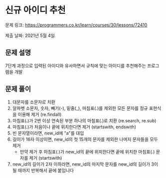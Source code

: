 # 신규 아이디 추천
문제 링크: https://programmers.co.kr/learn/courses/30/lessons/72410

제출 날짜: 2021년 5월 4일

## 문제 설명
7단계 과정으로 입력된 아이디와 유사하면서 규칙에 맞는 아이디를 추천해주는 프로그램을 개발

## 문제 풀이
1. 대문자를 소문자로 치환
2. 알파벳 소문자, 숫자, 빼기(-), 밑줄(_), 마침표(.)를 제외한 모든 문자를 정규 표현식을 이용해 제거 (re.findall)
3. 마침표(.)가 2번 이상 연속된 부분 하나의 마침표(.)로 치환 (re.search, re.sub)
4. 마침표(.)가 처음이나 끝에 위치한다면 제거 (startswith, endswith)
5. 빈 문자열이라면, new_id에 "a"를 대입
6. 길이가 16자 이상이면, new_id의 첫 15개의 문자를 제외한 나머지 문자들을 모두 제거
   + 만약 제거 후 마침표(.)가 new_id의 끝에 위치한다면 끝에 위치한 마침표(.) 문자를 제거 (startswith)
7. new_id의 길이가 2자 이하라면, new_id의 마지막 문자를 new_id의 길이가 3이 될 때까지 반복해서 끝에 붙입니다
